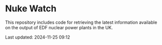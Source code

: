 # Nuke Watch

This repository includes code for retrieving the latest information available on the output of EDF nuclear power plants in the UK.

Last updated: 2024-11-25 09:12